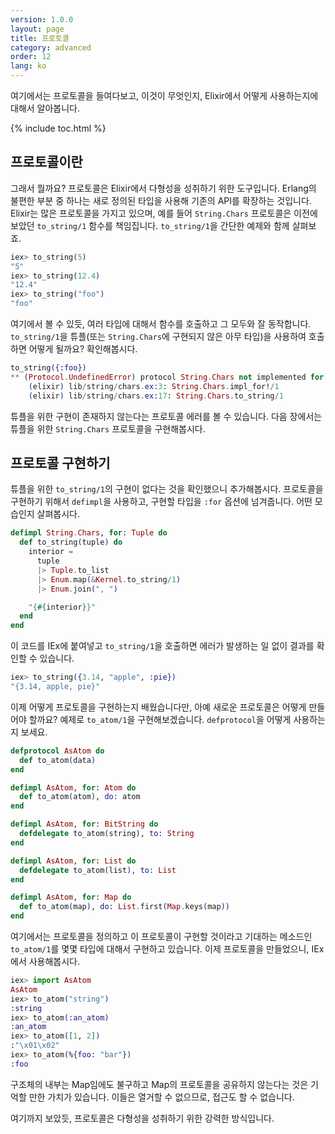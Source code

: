 ```yaml
---
version: 1.0.0
layout: page
title: 프로토콜
category: advanced
order: 12
lang: ko
---
```


여기에서는 프로토콜을 들여다보고, 이것이 무엇인지, Elixir에서 어떻게 사용하는지에 대해서 알아봅니다.

{% include toc.html %}

## 프로토콜이란

그래서 뭘까요?
프로토콜은 Elixir에서 다형성을 성취하기 위한 도구입니다.
Erlang의 불편한 부분 중 하나는 새로 정의된 타입을 사용해 기존의 API를 확장하는 것입니다.
Elixir는 많은 프로토콜을 가지고 있으며, 예를 들어 `String.Chars` 프로토콜은 이전에 보았던 `to_string/1` 함수를 책임집니다.
`to_string/1`을 간단한 예제와 함께 살펴보죠.

```elixir
iex> to_string(5)
"5"
iex> to_string(12.4)
"12.4"
iex> to_string("foo")
"foo"
```

여기에서 볼 수 있듯, 여러 타입에 대해서 함수를 호출하고 그 모두와 잘 동작합니다.
`to_string/1`을 튜플(또는 `String.Chars`에 구현되지 않은 아무 타입)을 사용하여 호출하면 어떻게 될까요?
확인해봅시다.

```elixir
to_string({:foo})
** (Protocol.UndefinedError) protocol String.Chars not implemented for {:foo}
    (elixir) lib/string/chars.ex:3: String.Chars.impl_for!/1
    (elixir) lib/string/chars.ex:17: String.Chars.to_string/1
```

튜플을 위한 구현이 존재하지 않는다는 프로토콜 에러를 볼 수 있습니다.
다음 장에서는 튜플을 위한 `String.Chars` 프로토콜을 구현해봅시다.

## 프로토콜 구현하기

튜플을 위한 `to_string/1`의 구현이 없다는 것을 확인했으니 추가해봅시다.
프로토콜을 구현하기 위해서 `defimpl`을 사용하고, 구현할 타입을 `:for` 옵션에 넘겨줍니다.
어떤 모습인지 살펴봅시다.

```elixir
defimpl String.Chars, for: Tuple do
  def to_string(tuple) do
    interior = 
      tuple
      |> Tuple.to_list
      |> Enum.map(&Kernel.to_string/1)
      |> Enum.join(", ")

    "{#{interior}}"
  end
end
```

이 코드를 IEx에 붙여넣고 `to_string/1`을 호출하면 에러가 발생하는 일 없이 결과를 확인할 수 있습니다.

```elixir
iex> to_string({3.14, "apple", :pie})
"{3.14, apple, pie}"
```

이제 어떻게 프로토콜을 구현하는지 배웠습니다만, 아예 새로운 프로토콜은 어떻게 만들어야 할까요?
예제로 `to_atom/1`을 구현해보겠습니다.
`defprotocol`을 어떻게 사용하는지 보세요.

```elixir
defprotocol AsAtom do
  def to_atom(data)
end

defimpl AsAtom, for: Atom do
  def to_atom(atom), do: atom
end

defimpl AsAtom, for: BitString do
  defdelegate to_atom(string), to: String
end

defimpl AsAtom, for: List do
  defdelegate to_atom(list), to: List
end

defimpl AsAtom, for: Map do
  def to_atom(map), do: List.first(Map.keys(map))
end
```

여기에서는 프로토콜을 정의하고 이 프로토콜이 구현할 것이라고 기대하는 메소드인 `to_atom/1`를 몇몇 타입에 대해서 구현하고 있습니다.
이제 프로토콜을 만들었으니, IEx에서 사용해봅시다.

```elixir
iex> import AsAtom
AsAtom
iex> to_atom("string")
:string
iex> to_atom(:an_atom)
:an_atom
iex> to_atom([1, 2])
:"\x01\x02"
iex> to_atom(%{foo: "bar"})
:foo
```

구조체의 내부는 Map임에도 불구하고 Map의 프로토콜을 공유하지 않는다는 것은 기억할 만한 가치가 있습니다. 이들은 열거할 수 없으므로, 접근도 할 수 없습니다.

여기까지 보았듯, 프로토콜은 다형성을 성취하기 위한 강력한 방식입니다.
